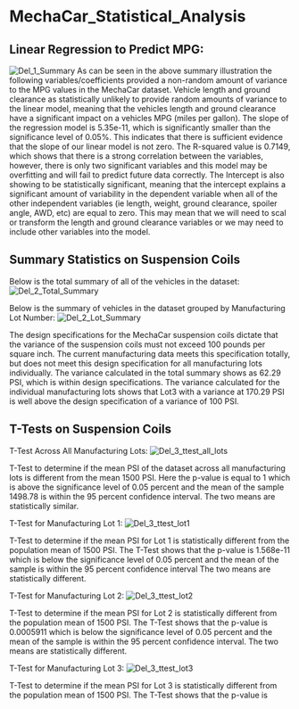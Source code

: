 # MechaCar_Statistical_Analysis

## Linear Regression to Predict MPG:
![Del_1_Summary](https://user-images.githubusercontent.com/103215123/183300234-945cd12a-b5e2-4643-b1c2-7395f68d74ab.png)
As can be seen in the above summary illustration the following variables/coefficients provided a non-random amount of variance to the MPG values in the MechaCar dataset. Vehicle length and ground clearance as statistically unlikely to provide random amounts of variance to the linear model, meaning that the vehicles length and ground clearance have a significant impact on a vehicles MPG (miles per gallon).  The slope of the regression model is 5.35e-11, which is significantly smaller than the significance level of 0.05%. This indicates that there is sufficient evidence that the slope of our linear model is not zero.  The R-squared value is 0.7149, which shows that there is a strong correlation between the variables, however, there is only two significant variables and this model may be overfitting and will fail to predict future data correctly.  The Intercept is also showing to be statistically significant, meaning that the intercept explains a significant amount of variability in the dependent variable when all of the other independent variables (ie length, weight, ground clearance, spoiler angle, AWD, etc) are equal to zero.  This may mean that we will need to scal or transform the length and ground clearance variables or we may need to include other variables into the model. 

## Summary Statistics on Suspension Coils
Below is the total summary of all of the vehicles in the dataset: 
![Del_2_Total_Summary](https://user-images.githubusercontent.com/103215123/183304726-b4b4c53a-173d-44b6-9516-70fc6ebd51d8.png)

Below is the summary of vehicles in the dataset grouped by Manufacturing Lot Number: 
![Del_2_Lot_Summary](https://user-images.githubusercontent.com/103215123/183304890-00f61262-c101-4fe9-b0f3-a3fa9561e918.png)

The design specifications for the MechaCar suspension coils dictate that the variance of the suspension coils must not exceed 100 pounds per square inch.  The current manufacturing data meets this specification totally, but does not meet this design specification for all manufacturing lots individually.  The variance calculated in the total summary shows as 62.29 PSI, which is within design specifications.  The variance calculated for the individual manufacturing lots shows that Lot3 with a variance at 170.29 PSI is well above the design specification of a variance of 100 PSI.  

## T-Tests on Suspension Coils 

T-Test Across All Manufacturing Lots:
![Del_3_ttest_all_lots](https://user-images.githubusercontent.com/103215123/183308138-07bc1abd-d06e-476d-b2e1-588b4ca4abb6.png)

T-Test to determine if the mean PSI of the dataset across all manufacturing lots is different from the mean 1500 PSI. Here the p-value is equal to 1 which is above the significance level of 0.05 percent and the mean of the sample 1498.78 is within the 95 percent confidence interval. The two means are statistically similar. 

T-Test for Manufacturing Lot 1:
![Del_3_ttest_lot1](https://user-images.githubusercontent.com/103215123/183308694-cbfc66a9-5bfc-4500-99b6-799577bd5d66.png)

T-Test to determine if the mean PSI for Lot 1 is statistically different from the population mean of 1500 PSI.  The T-Test shows that the p-value is 1.568e-11 which is below the significance level of 0.05 percent and the mean of the sample is within the 95 percent confidence interval The two means are statistically different. 

T-Test for Manufacturing Lot 2: 
![Del_3_ttest_lot2](https://user-images.githubusercontent.com/103215123/183308800-eff0b8c3-2bd9-4d06-8c51-2a3e7ce01f73.png)

T-Test to determine if the mean PSI for Lot 2 is statistically different from the population mean of 1500 PSI. The T-Test shows that the p-value is 0.0005911 which is below the significance level of 0.05 percent and the mean of the sample is within the 95 percent confidence interval.  The two means are statistically different. 

T-Test for Manufacturing Lot 3: 
![Del_3_ttest_lot3](https://user-images.githubusercontent.com/103215123/183308885-140c1180-d90d-45f6-9755-99bac02e6b54.png)

T-Test to determine if the mean PSI for Lot 3 is statistically different from the population mean of 1500 PSI.  The T-Test shows that the p-value is 





